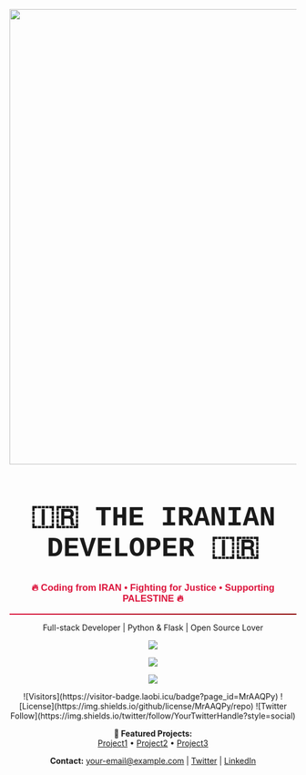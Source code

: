 <!-- 🇮🇷 پرچم ایران متحرک بالا -->
<p align="center">
  <img src="https://upload.wikimedia.org/wikipedia/commons/c/ca/Flag_of_Iran.svg" width="800" />
</p>

<!-- 🔥 تیتر اصلی -->
<h1 align="center" style="font-weight: bold; font-size: 48px; font-family: 'Courier New', monospace;">
  🇮🇷 THE IRANIAN DEVELOPER 🇮🇷
</h1>
<h3 align="center" style="color: crimson; font-family: 'Arial', sans-serif;">
  🔥 Coding from IRAN • Fighting for Justice • Supporting PALESTINE 🔥
</h3>

<hr style="border: none; height: 2px; background: linear-gradient(to right, crimson, darkred);" />

<!-- 👨‍💻 معرفی شخصی -->
<p align="center">
  Full-stack Developer | Python & Flask | Open Source Lover
</p>

<!-- 📈 آمار مشارکت‌ها -->
<p align="center">
  <img src="https://streak-stats.demolab.com/?user=MrAAQPy&theme=radical&hide_border=true&border_radius=10" />
</p>

<!-- 📊 وضعیت کلی گیت‌هاب -->
<p align="center">
  <img src="https://github-readme-stats.vercel.app/api?username=MrAAQPy&show_icons=true&theme=radical&hide_border=true&border_radius=10" />
</p>

<!-- 🔠 زبان‌های محبوب -->
<p align="center">
  <img src="https://github-readme-stats.vercel.app/api/top-langs/?username=MrAAQPy&layout=normal&theme=radical&hide_border=true&border_radius=10" />
</p>

<!-- 🎖️ Badges -->
<p align="center">
  ![Visitors](https://visitor-badge.laobi.icu/badge?page_id=MrAAQPy)
  ![License](https://img.shields.io/github/license/MrAAQPy/repo)
  ![Twitter Follow](https://img.shields.io/twitter/follow/YourTwitterHandle?style=social)
</p>

<!-- 📌 پروژه‌های خفن -->
<p align="center">
  <b>🚀 Featured Projects:</b><br>
  <a href="https://github.com/MrAAQPy/Project1">Project1</a> •
  <a href="https://github.com/MrAAQPy/Project2">Project2</a> •
  <a href="https://github.com/MrAAQPy/Project3">Project3</a>
</p>

<!-- 💌 تماس با من -->
<p align="center">
  <b>Contact:</b> <a href="mailto:your-email@example.com">your-email@example.com</a> | 
  <a href="https://twitter.com/YourTwitterHandle">Twitter</a> | 
  <a href="https://linkedin.com/in/YourLinkedIn">LinkedIn</a>
</p>
